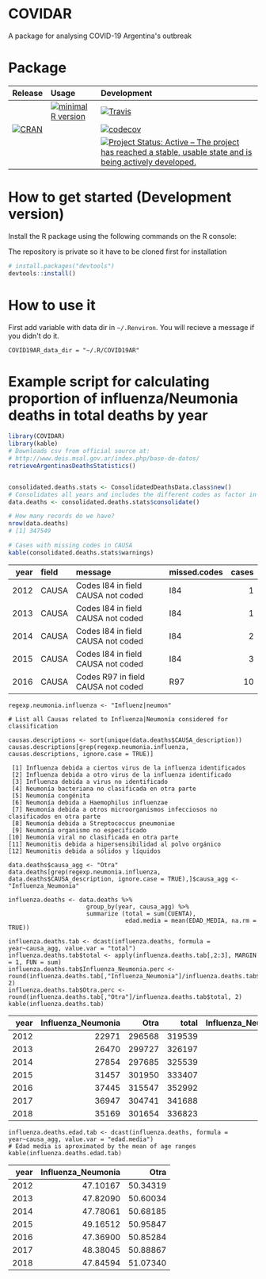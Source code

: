 # COVIDAR

A package for analysing COVID-19 Argentina's outbreak

 <!-- . -->




# Package

| Release | Usage | Development |
|:--------|:------|:------------|
| | [![minimal R version](https://img.shields.io/badge/R%3E%3D-3.6.0-blue.svg)](https://cran.r-project.org/) | [![Travis](https://travis-ci.org/kenarab/COVIDAR.svg?branch=master)](https://travis-ci.org/kenarab/COVIDAR) |
| [![CRAN](http://www.r-pkg.org/badges/version/COVIDAR)](https://cran.r-project.org/package=COVIDAR) | | [![codecov](https://codecov.io/gh/kenarab/COVIDAR/branch/master/graph/badge.svg)](https://codecov.io/gh/kenarab/COVIDAR) |
|||[![Project Status: Active – The project has reached a stable, usable state and is being actively developed.](https://www.repostatus.org/badges/latest/active.svg)](https://www.repostatus.org/#active)|




# How to get started (Development version)

Install the R package using the following commands on the R console:

The repository is private so it have to be cloned first for installation
```R
# install.packages("devtools")
devtools::install()
```

# How to use it

First add variable with data dir in `~/.Renviron`. You will recieve a message if you didn't do it. 

```.Renviron
COVID19AR_data_dir = "~/.R/COVID19AR"
```

# Example script for calculating proportion of influenza/Neumonia deaths in total deaths by year

```R
library(COVIDAR)
library(kable)
# Downloads csv from official source at:
# http://www.deis.msal.gov.ar/index.php/base-de-datos/
retrieveArgentinasDeathsStatistics()


consolidated.deaths.stats <- ConsolidatedDeathsData.class$new()
# Consolidates all years and includes the different codes as factor in the data frame
data.deaths <- consolidated.deaths.stats$consolidate()

# How many records do we have?
nrow(data.deaths)
# [1] 347549

# Cases with missing codes in CAUSA
kable(consolidated.deaths.stats$warnings)
```
| year|field |message                            |missed.codes | cases|
|----:|:-----|:----------------------------------|:------------|-----:|
| 2012|CAUSA |Codes I84 in field CAUSA not coded |I84          |     1|
| 2013|CAUSA |Codes I84 in field CAUSA not coded |I84          |     1|
| 2014|CAUSA |Codes I84 in field CAUSA not coded |I84          |     2|
| 2015|CAUSA |Codes I84 in field CAUSA not coded |I84          |     3|
| 2016|CAUSA |Codes R97 in field CAUSA not coded |R97          |    10|


```
regexp.neumonia.influenza <- "Influenz|neumon"

# List all Causas related to Influenza|Neumonía considered for classification

causas.descriptions <- sort(unique(data.deaths$CAUSA_description))
causas.descriptions[grep(regexp.neumonia.influenza, causas.descriptions, ignore.case = TRUE)]

 [1] Influenza debida a ciertos virus de la influenza identificados                   
 [2] Influenza debida a otro virus de la influenza identificado                       
 [3] Influenza debida a virus no identificado                                         
 [4] Neumonía bacteriana no clasificada en otra parte                                 
 [5] Neumonía congénita                                                               
 [6] Neumonía debida a Haemophilus influenzae                                         
 [7] Neumonía debida a otros microorganismos infecciosos no clasificados en otra parte
 [8] Neumonía debida a Streptococcus pneumoniae                                       
 [9] Neumonía organismo no especificado                                               
[10] Neumonía viral no clasificada en otra parte                                      
[11] Neumonitis debida a hipersensibilidad al polvo orgánico                          
[12] Neumonitis debida a sólidos y líquidos    

data.deaths$causa_agg <- "Otra"
data.deaths[grep(regexp.neumonia.influenza, data.deaths$CAUSA_description, ignore.case = TRUE),]$causa_agg <- "Influenza_Neumonia"

influenza.deaths <- data.deaths %>%
                      group_by(year, causa_agg) %>%
                      summarize (total = sum(CUENTA),
                                 edad.media = mean(EDAD_MEDIA, na.rm = TRUE))

influenza.deaths.tab <- dcast(influenza.deaths, formula = year~causa_agg, value.var = "total")
influenza.deaths.tab$total <- apply(influenza.deaths.tab[,2:3], MARGIN = 1, FUN = sum)
influenza.deaths.tab$Influenza_Neumonia.perc <- round(influenza.deaths.tab[,"Influenza_Neumonia"]/influenza.deaths.tab$total, 2)
influenza.deaths.tab$Otra.perc <- round(influenza.deaths.tab[,"Otra"]/influenza.deaths.tab$total, 2)
kable(influenza.deaths.tab)
```
| year| Influenza_Neumonia|   Otra|  total| Influenza_Neumonia.perc| Otra.perc|
|----:|------------------:|------:|------:|-----------------------:|---------:|
| 2012|              22971| 296568| 319539|                    0.07|      0.93|
| 2013|              26470| 299727| 326197|                    0.08|      0.92|
| 2014|              27854| 297685| 325539|                    0.09|      0.91|
| 2015|              31457| 301950| 333407|                    0.09|      0.91|
| 2016|              37445| 315547| 352992|                    0.11|      0.89|
| 2017|              36947| 304741| 341688|                    0.11|      0.89|
| 2018|              35169| 301654| 336823|                    0.10|      0.90|

```
influenza.deaths.edad.tab <- dcast(influenza.deaths, formula = year~causa_agg, value.var = "edad.media")
# Edad media is aproximated by the mean of age ranges
kable(influenza.deaths.edad.tab)
```

| year| Influenza_Neumonia|     Otra|
|----:|------------------:|--------:|
| 2012|           47.10167| 50.34319|
| 2013|           47.82090| 50.60034|
| 2014|           47.78061| 50.68185|
| 2015|           49.16512| 50.95847|
| 2016|           47.36900| 50.85284|
| 2017|           48.38045| 50.88867|
| 2018|           47.84594| 51.07340|



